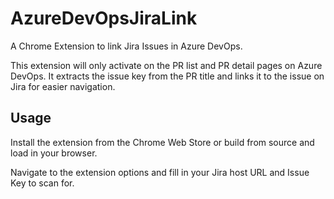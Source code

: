 # AzureDevOpsJiraLink
A Chrome Extension to link Jira Issues in Azure DevOps.

This extension will only activate on the PR list and PR detail pages on Azure DevOps. It extracts the issue key from the PR title and links it to the issue on Jira for easier navigation.

## Usage

Install the extension from the Chrome Web Store or build from source and load in your browser.

Navigate to the extension options and fill in your Jira host URL and Issue Key to scan for. 
